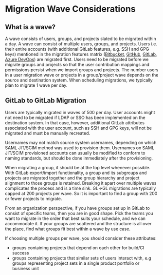 # Migration Wave Considerations

## What is a wave?

A wave consists of users, groups, and projects slated to be migrated within a day. A wave can consist of multiple users, groups, and projects.
Users i.e. their entire accounts (with additional GitLab features, e.g. SSH and GPG keys) mentioned in the migration features matrix ([Bitbucket](customer/bitbucket-migration-features-matrix.md), [GitHub](customer/github-migration-features-matrix.md), [GitLab](customer/gitlab-migration-features-matrix.md), [Azure DevOps](customer/ado-migration-features-matrix.md)) are migrated first. Users need to be migrated before we migrate groups and projects so that the user contribution mappings and permissions persist when we import groups and projects.  The number users in a user migration wave or projects in a group/project wave depends on the source and destination system.  When scheduling migrations, we typically plan to migrate 1 wave per day.

## GitLab to GitLab Migration

Users are typically migrated in waves of 500 per day.  User accounts might not need to be migrated if LDAP or SSO has been implemented on the destination system.  In that case, however, additional GitLab attributes associated with the user account, such as SSH and GPG keys, will not be migrated and must be manually recreated.

Usernames may not match source system usernames, depending on which SAML JIT/SCIM method was used to provision them. Usernames on SAML JIT/SCIM provisioned accounts can usually be modified to conform to naming standards, but should be done immediately after the provisioning.

When migrating a group, it should be at the top level whenever possible.  With GitLab export/import functionality, a group and its subgroups and projects are migrated together and the group hierarchy and project alignment to those groups is retained. Breaking it apart over multiple waves complicates the process and is a time sink. GL->GL migrations are typically capped at 200 projects per wave.  So it is important to find a group with 200 or fewer projects to migrate.

From an organization perspective, if you have groups set up in GitLab to consist of specific teams, then you are in good shape. Pick the teams you want to migrate in the order that best suits your schedule, and we can accommodate it. If your groups are scattered and the structure is all over the place, find what groups fit best within a wave by use case.

If choosing multiple groups per wave, you should consider these attributes:

- groups containing projects that depend on each other for build/CI success
- groups containing projects that similar sets of users interact with, e.g groups representing project sets in a single product portfolio or business unit

<!--### Other Git Source to GitLab Migration-->
